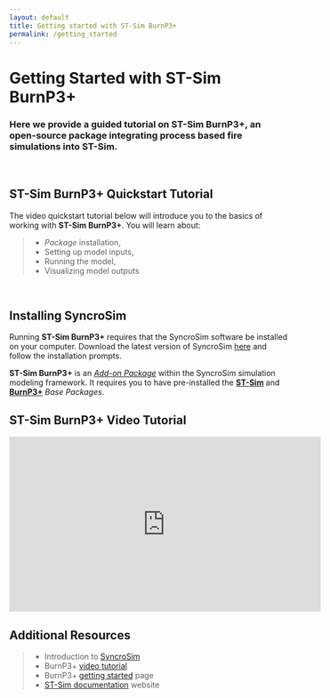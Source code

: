 ```yaml
---
layout: default
title: Getting started with ST-Sim BurnP3+
permalink: /getting_started
---
```


# Getting Started with **ST-Sim BurnP3+**

### Here we provide a guided tutorial on **ST-Sim BurnP3+**, an open-source package integrating process based fire simulations into ST-Sim.

<br>

## **ST-Sim BurnP3+** Quickstart Tutorial

The video quickstart tutorial below will introduce you to the basics of working with **ST-Sim BurnP3+**. You will learn about:
> * *Package* installation, 
> * Setting up model inputs,
> * Running the model,
> * Visualizing model outputs

<br>

## Installing SyncroSim

Running **ST-Sim BurnP3+** requires that the SyncroSim software be installed on your computer. Download the latest version of SyncroSim <a href="https://syncrosim.com/download/" target="_blank">here</a> and follow the installation prompts.

**ST-Sim BurnP3+** is an <a href="https://docs.syncrosim.com/how_to_guides/package_overview.html" target="_blank">*Add-on Package*</a> within the SyncroSim simulation modeling framework. It requires you to have pre-installed the <a href="https://docs.stsim.net/" target="_blank">**ST-Sim**</a> and <a href="https://burnp3.github.io/BurnP3Plus/" target="_blank">**BurnP3+**</a> *Base Packages*. 

## **ST-Sim BurnP3+** Video Tutorial

<iframe width="560" height="315" src="https://youtu.be/4dt_z3UFWYA " title="YouTube video player" frameborder="0" allow="accelerometer; autoplay; clipboard-write; encrypted-media; gyroscope; picture-in-picture" allowfullscreen></iframe>

## Additional Resources

> * Introduction to <a href="https://docs.syncrosim.com/getting_started/overview.html" target="_blank">SyncroSim</a> <br>
> * BurnP3+ <a href="https://burnp3.github.io/BurnP3Plus/tutorials" target="_blank">video tutorial</a> <br>
> * BurnP3+ <a href="https://burnp3.github.io/BurnP3Plus/getting_started.html" target="_blank">getting started</a> page <br>
> * <a href="https://docs.stsim.net/" target="_blank">ST-Sim documentation</a> website